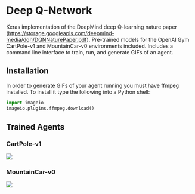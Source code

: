 # Deep Q-Network
Keras implementation of the DeepMind deep Q-learning nature paper 
(https://storage.googleapis.com/deepmind-media/dqn/DQNNaturePaper.pdf). 
Pre-trained models for the OpenAI Gym CartPole-v1 and MountainCar-v0 environments included.
Includes a command line interface to train, run, and generate GIFs of an agent.
## Installation
In order to generate GIFs of your agent running you must have ffmpeg installed.
To install it type the following into a Python shell:
```python
import imageio
imageio.plugins.ffmpeg.download()
```
## Trained Agents
### CartPole-v1
![](gifs/CartPole-v1.gif?raw=true)
### MountainCar-v0
![](gifs/MountainCar-v0.gif?raw=true)